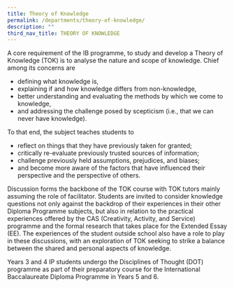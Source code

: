 ```yaml
---
title: Theory of Knowledge
permalink: /departments/theory-of-knowledge/
description: ""
third_nav_title: THEORY OF KNOWLEDGE
---
```

A core requirement of the IB programme, to study and develop a Theory of Knowledge (TOK) is to analyse the nature and scope of knowledge. Chief among its concerns are

*   defining what knowledge is,
*   explaining if and how knowledge differs from non-knowledge,
*   better understanding and evaluating the methods by which we come to knowledge,
*   and addressing the challenge posed by scepticism (i.e., that we can never have knowledge).

To that end, the subject teaches students to

*   reflect on things that they have previously taken for granted;
*   critically re-evaluate previously trusted sources of information;
*   challenge previously held assumptions, prejudices, and biases;
*   and become more aware of the factors that have influenced their perspective and the perspective of others.

Discussion forms the backbone of the TOK course with TOK tutors mainly assuming the role of facilitator. Students are invited to consider knowledge questions not only against the backdrop of their experiences in their other Diploma Programme subjects, but also in relation to the practical experiences offered by the CAS (Creativity, Activity, and Service) programme and the formal research that takes place for the Extended Essay (EE). The experiences of the student outside school also have a role to play in these discussions, with an exploration of TOK seeking to strike a balance between the shared and personal aspects of knowledge.

Years 3 and 4 IP students undergo the Disciplines of Thought (DOT) programme as part of their preparatory course for the International Baccalaureate Diploma Programme in Years 5 and 6.